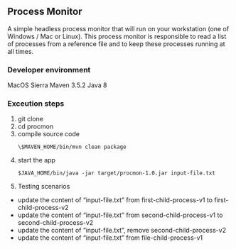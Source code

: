 ## Process Monitor

A simple headless process monitor that will run on your workstation (one of Windows / Mac or Linux). This process monitor is responsible to read a list of processes from a reference file and to keep these processes running at all times.

### Developer environment

MacOS Sierra
Maven 3.5.2
Java 8

### Exceution steps

1. git clone
2. cd procmon
3. compile source code
   ```
   \$MAVEN_HOME/bin/mvn clean package
   ```
4. start the app
   ```
   $JAVA_HOME/bin/java -jar target/procmon-1.0.jar input-file.txt
   ```
5. Testing scenarios

- update the content of “input-file.txt” from first-child-process-v1 to first-child-process-v2
- update the content of “input-file.txt” from second-child-process-v1 to second-child-process-v2
- update the content of “input-file.txt”, remove second-child-process-v2
- update the content of “input-file.txt” from file-child-process-v1
